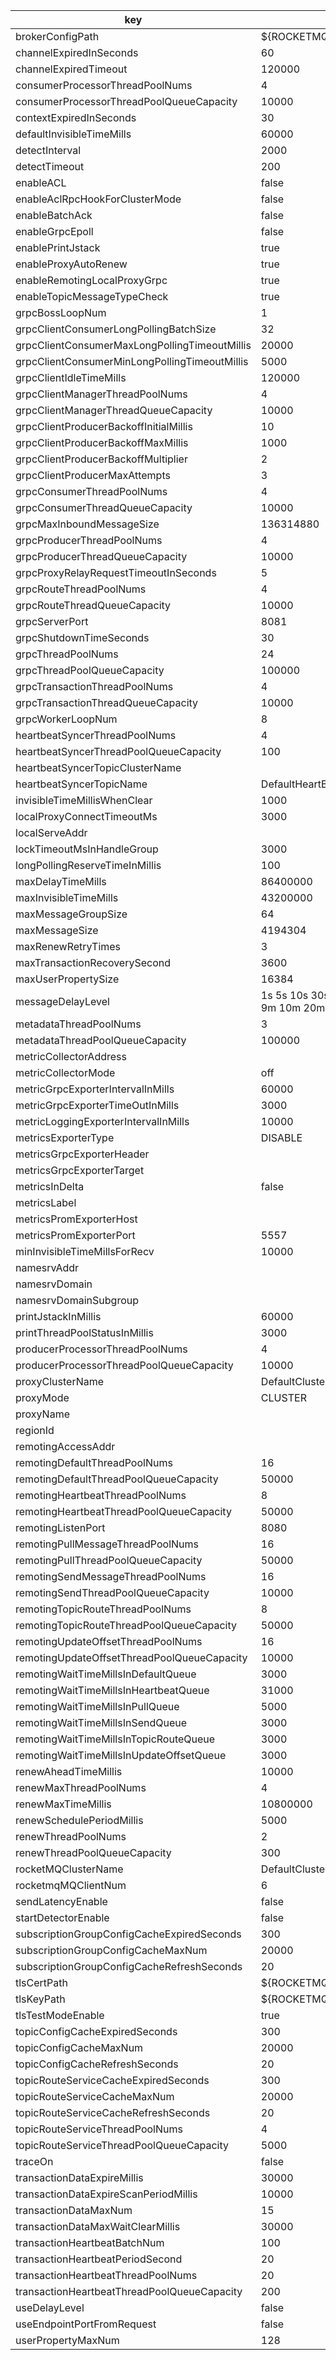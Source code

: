 |key|value|important|
|---|---|---|
|brokerConfigPath|${ROCKETMQ_HOME}/conf/broker.conf||
|channelExpiredInSeconds|60||
|channelExpiredTimeout|120000||
|consumerProcessorThreadPoolNums|4||
|consumerProcessorThreadPoolQueueCapacity|10000||
|contextExpiredInSeconds|30||
|defaultInvisibleTimeMills|60000||
|detectInterval|2000||
|detectTimeout|200||
|enableACL|false||
|enableAclRpcHookForClusterMode|false||
|enableBatchAck|false||
|enableGrpcEpoll|false||
|enablePrintJstack|true||
|enableProxyAutoRenew|true||
|enableRemotingLocalProxyGrpc|true||
|enableTopicMessageTypeCheck|true||
|grpcBossLoopNum|1||
|grpcClientConsumerLongPollingBatchSize|32||
|grpcClientConsumerMaxLongPollingTimeoutMillis|20000||
|grpcClientConsumerMinLongPollingTimeoutMillis|5000||
|grpcClientIdleTimeMills|120000||
|grpcClientManagerThreadPoolNums|4||
|grpcClientManagerThreadQueueCapacity|10000||
|grpcClientProducerBackoffInitialMillis|10||
|grpcClientProducerBackoffMaxMillis|1000||
|grpcClientProducerBackoffMultiplier|2||
|grpcClientProducerMaxAttempts|3||
|grpcConsumerThreadPoolNums|4||
|grpcConsumerThreadQueueCapacity|10000||
|grpcMaxInboundMessageSize|136314880||
|grpcProducerThreadPoolNums|4||
|grpcProducerThreadQueueCapacity|10000||
|grpcProxyRelayRequestTimeoutInSeconds|5||
|grpcRouteThreadPoolNums|4||
|grpcRouteThreadQueueCapacity|10000||
|grpcServerPort|8081||
|grpcShutdownTimeSeconds|30||
|grpcThreadPoolNums|24||
|grpcThreadPoolQueueCapacity|100000||
|grpcTransactionThreadPoolNums|4||
|grpcTransactionThreadQueueCapacity|10000||
|grpcWorkerLoopNum|8||
|heartbeatSyncerThreadPoolNums|4||
|heartbeatSyncerThreadPoolQueueCapacity|100||
|heartbeatSyncerTopicClusterName|||
|heartbeatSyncerTopicName|DefaultHeartBeatSyncerTopic||
|invisibleTimeMillisWhenClear|1000||
|localProxyConnectTimeoutMs|3000||
|localServeAddr|||
|lockTimeoutMsInHandleGroup|3000||
|longPollingReserveTimeInMillis|100||
|maxDelayTimeMills|86400000||
|maxInvisibleTimeMills|43200000||
|maxMessageGroupSize|64||
|maxMessageSize|4194304||
|maxRenewRetryTimes|3||
|maxTransactionRecoverySecond|3600||
|maxUserPropertySize|16384||
|messageDelayLevel|1s 5s 10s 30s 1m 2m 3m 4m 5m 6m 7m 8m 9m 10m 20m 30m 1h 2h||
|metadataThreadPoolNums|3||
|metadataThreadPoolQueueCapacity|100000||
|metricCollectorAddress|||
|metricCollectorMode|off||
|metricGrpcExporterIntervalInMills|60000||
|metricGrpcExporterTimeOutInMills|3000||
|metricLoggingExporterIntervalInMills|10000||
|metricsExporterType|DISABLE||
|metricsGrpcExporterHeader|||
|metricsGrpcExporterTarget|||
|metricsInDelta|false||
|metricsLabel|||
|metricsPromExporterHost|||
|metricsPromExporterPort|5557||
|minInvisibleTimeMillsForRecv|10000||
|namesrvAddr|||
|namesrvDomain|||
|namesrvDomainSubgroup|||
|printJstackInMillis|60000||
|printThreadPoolStatusInMillis|3000||
|producerProcessorThreadPoolNums|4||
|producerProcessorThreadPoolQueueCapacity|10000||
|proxyClusterName|DefaultCluster||
|proxyMode|CLUSTER||
|proxyName|||
|regionId|||
|remotingAccessAddr|||
|remotingDefaultThreadPoolNums|16||
|remotingDefaultThreadPoolQueueCapacity|50000||
|remotingHeartbeatThreadPoolNums|8||
|remotingHeartbeatThreadPoolQueueCapacity|50000||
|remotingListenPort|8080||
|remotingPullMessageThreadPoolNums|16||
|remotingPullThreadPoolQueueCapacity|50000||
|remotingSendMessageThreadPoolNums|16||
|remotingSendThreadPoolQueueCapacity|10000||
|remotingTopicRouteThreadPoolNums|8||
|remotingTopicRouteThreadPoolQueueCapacity|50000||
|remotingUpdateOffsetThreadPoolNums|16||
|remotingUpdateOffsetThreadPoolQueueCapacity|10000||
|remotingWaitTimeMillsInDefaultQueue|3000||
|remotingWaitTimeMillsInHeartbeatQueue|31000||
|remotingWaitTimeMillsInPullQueue|5000||
|remotingWaitTimeMillsInSendQueue|3000||
|remotingWaitTimeMillsInTopicRouteQueue|3000||
|remotingWaitTimeMillsInUpdateOffsetQueue|3000||
|renewAheadTimeMillis|10000||
|renewMaxThreadPoolNums|4||
|renewMaxTimeMillis|10800000||
|renewSchedulePeriodMillis|5000||
|renewThreadPoolNums|2||
|renewThreadPoolQueueCapacity|300||
|rocketMQClusterName|DefaultCluster||
|rocketmqMQClientNum|6||
|sendLatencyEnable|false||
|startDetectorEnable|false||
|subscriptionGroupConfigCacheExpiredSeconds|300||
|subscriptionGroupConfigCacheMaxNum|20000||
|subscriptionGroupConfigCacheRefreshSeconds|20||
|tlsCertPath|${ROCKETMQ_HOME}/conf/tls/rocketmq.crt||
|tlsKeyPath|${ROCKETMQ_HOME}/conf/tls/rocketmq.key||
|tlsTestModeEnable|true||
|topicConfigCacheExpiredSeconds|300||
|topicConfigCacheMaxNum|20000||
|topicConfigCacheRefreshSeconds|20||
|topicRouteServiceCacheExpiredSeconds|300||
|topicRouteServiceCacheMaxNum|20000||
|topicRouteServiceCacheRefreshSeconds|20||
|topicRouteServiceThreadPoolNums|4||
|topicRouteServiceThreadPoolQueueCapacity|5000||
|traceOn|false||
|transactionDataExpireMillis|30000||
|transactionDataExpireScanPeriodMillis|10000||
|transactionDataMaxNum|15||
|transactionDataMaxWaitClearMillis|30000||
|transactionHeartbeatBatchNum|100||
|transactionHeartbeatPeriodSecond|20||
|transactionHeartbeatThreadPoolNums|20||
|transactionHeartbeatThreadPoolQueueCapacity|200||
|useDelayLevel|false||
|useEndpointPortFromRequest|false||
|userPropertyMaxNum|128||
